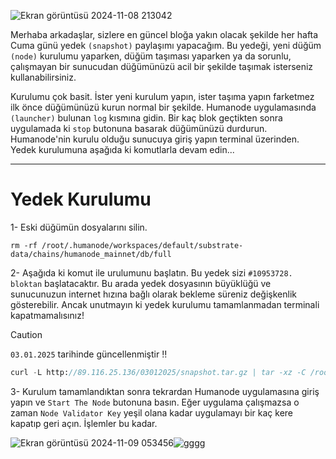 ![Ekran görüntüsü 2024-11-08 213042](https://github.com/user-attachments/assets/a500a951-735e-4356-b76a-0ab0fc9b8afb)


Merhaba arkadaşlar, sizlere en güncel bloğa yakın olacak şekilde her hafta Cuma günü yedek ```(snapshot)``` paylaşımı yapacağım. Bu yedeği, yeni düğüm ```(node)``` kurulumu yaparken, düğüm taşıması yaparken ya da sorunlu, çalışmayan bir sunucudan düğümünüzü acil bir şekilde taşımak isterseniz kullanabilirsiniz.

Kurulumu çok basit. İster yeni kurulum yapın, ister taşıma yapın farketmez ilk önce düğümünüzü kurun normal bir şekilde. Humanode uygulamasında ```(launcher)``` bulunan ```log``` kısmına gidin. Bir kaç blok geçtikten sonra uygulamada ki ```stop``` butonuna basarak düğümünüzü durdurun. Humanode'nin kurulu olduğu sunucuya giriş yapın terminal üzerinden. Yedek kurulumuna aşağıda ki komutlarla devam edin...

------

# Yedek Kurulumu

1- Eski düğümün dosyalarını silin.
```4D
rm -rf /root/.humanode/workspaces/default/substrate-data/chains/humanode_mainnet/db/full
```

2- Aşağıda ki komut ile urulumunu başlatın. Bu yedek sizi ```#10953728. bloktan``` başlatacaktır. Bu arada yedek dosyasının büyüklüğü ve sunucunuzun internet hızına bağlı olarak bekleme süreniz değişkenlik gösterebilir. Ancak unutmayın ki yedek kurulumu tamamlanmadan terminali kapatmamalısınız!

> [!CAUTION]
> ```03.01.2025``` tarihinde güncellenmiştir :bangbang:

```Boo
curl -L http://89.116.25.136/03012025/snapshot.tar.gz | tar -xz -C /root/.humanode/workspaces/default/substrate-data/chains/humanode_mainnet/db/
```

3- Kurulum tamamlandıktan sonra tekrardan Humanode uygulamasına giriş yapın ve ```Start The Node``` butonuna basın. Eğer uygulama çalışmazsa o zaman ```Node Validator Key``` yeşil olana kadar uygulamayı bir kaç kere kapatıp geri açın. İşlemler bu kadar.

![Ekran görüntüsü 2024-11-09 053456](https://github.com/user-attachments/assets/15d1ae14-4eeb-4afc-bf3e-159fb12ec4a1)![gggg](https://github.com/user-attachments/assets/03814192-f9d3-43bc-bd65-47558ad7c4af)



